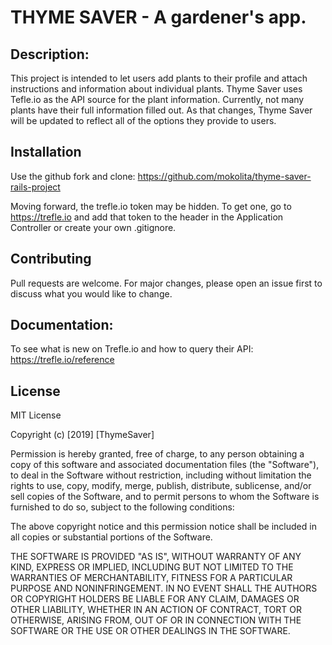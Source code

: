# THYME SAVER - A gardener's app.

## Description:
This project is intended to let users add plants to their profile and attach  instructions and information about individual plants. 
Thyme Saver uses Tefle.io as the API source for the plant information. Currently, not many plants have their full information filled out. As that
changes, Thyme Saver will be updated to reflect all of the options they provide to users.

## Installation 
Use the github fork and clone: https://github.com/mokolita/thyme-saver-rails-project 

Moving forward, the trefle.io token may be hidden. To get one, go to https://trefle.io and add that token to the header in the Application Controller or create your own .gitignore.

## Contributing
Pull requests are welcome. For major changes, please open an issue first to discuss what you would like to change.

## Documentation:
To see what is new on Trefle.io and how to query their API: https://trefle.io/reference 

## License 

MIT License

Copyright (c) [2019] [ThymeSaver]

Permission is hereby granted, free of charge, to any person obtaining a copy
of this software and associated documentation files (the "Software"), to deal
in the Software without restriction, including without limitation the rights
to use, copy, modify, merge, publish, distribute, sublicense, and/or sell
copies of the Software, and to permit persons to whom the Software is
furnished to do so, subject to the following conditions:

The above copyright notice and this permission notice shall be included in all
copies or substantial portions of the Software.

THE SOFTWARE IS PROVIDED "AS IS", WITHOUT WARRANTY OF ANY KIND, EXPRESS OR
IMPLIED, INCLUDING BUT NOT LIMITED TO THE WARRANTIES OF MERCHANTABILITY,
FITNESS FOR A PARTICULAR PURPOSE AND NONINFRINGEMENT. IN NO EVENT SHALL THE
AUTHORS OR COPYRIGHT HOLDERS BE LIABLE FOR ANY CLAIM, DAMAGES OR OTHER
LIABILITY, WHETHER IN AN ACTION OF CONTRACT, TORT OR OTHERWISE, ARISING FROM,
OUT OF OR IN CONNECTION WITH THE SOFTWARE OR THE USE OR OTHER DEALINGS IN THE
SOFTWARE.

